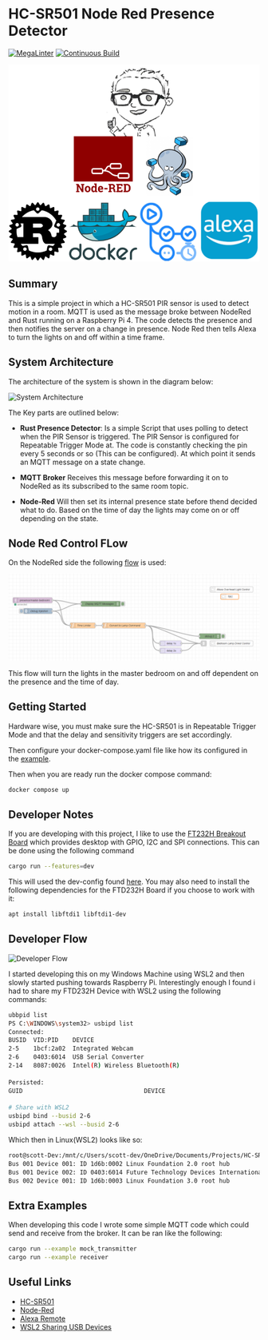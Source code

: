 # HC-SR501 Node Red Presence Detector

[![MegaLinter](https://github.com/ScottGibb/HC-SR501-Node-Red-Presence-Detector/actions/workflows/megalinter.yaml/badge.svg)](https://github.com/ScottGibb/HC-SR501-Node-Red-Presence-Detector/actions/workflows/megalinter.yaml)
[![Continuous Build](https://github.com/ScottGibb/HC-SR501-Node-Red-Presence-Detector/actions/workflows/continuous-build.yaml/badge.svg)](https://github.com/ScottGibb/HC-SR501-Node-Red-Presence-Detector/actions/workflows/continuous-build.yaml)

![Languages and Tool](./docs/Languages%20And%20Tools.drawio.svg)

## Summary

This is a simple project in which a HC-SR501 PIR sensor is used to detect motion in a room. MQTT is used as the message broke between NodeRed and Rust running on a Raspberry Pi 4. The code detects the presence and then notifies the server on a change in presence. Node Red then tells Alexa to turn the lights on and off within a time frame.

## System Architecture

The architecture of the system is shown in the diagram below:

![System Architecture](./docs/System%20Architecture.drawio.svg)

The Key parts are outlined below:

- **Rust Presence Detector**: Is a simple Script that uses polling to detect when the PIR Sensor is triggered. The PIR Sensor is configured for Repeatable Trigger Mode at. The code is constantly checking the pin every 5 seconds or so (This can be configured). At which point it sends an MQTT message on a state change.

- **MQTT Broker** Receives this message before forwarding it on to NodeRed as its subscribed to the same room topic.

- **Node-Red** Will then set its internal presence state before thend decided what to do. Based on the time of day the lights may come on or off depending on the state.

## Node Red Control FLow

On the NodeRed side the following [flow](./examples/node-red/timer_flow.json) is used:

![Node Red Flow](./docs/node-red-flow.png)

This flow will turn the lights in the master bedroom on and off dependent on the presence and the time of day.

## Getting Started

Hardware wise, you must make sure the HC-SR501 is in Repeatable Trigger Mode and that the delay and sensitivity triggers are set accordingly.

Then configure your docker-compose.yaml file like how its configured in the [example](./examples/docker/docker-compose.yaml).

Then when you are ready run the docker compose command:

```bash
docker compose up 
```

## Developer Notes

If you are developing with this project, I like to use the [FT232H Breakout Board](https://www.adafruit.com/product/2264) which provides desktop with GPIO, I2C and SPI connections. This can be done using the following command

```bash
cargo run --features=dev
```

This will used the dev-config found [here](./src/config.rs). You may also need to install the following dependencies for the FTD232H Board if you choose to work with it:

```bash
apt install libftdi1 libftdi1-dev
```

## Developer Flow

![Developer Flow](./docs//Developer%20Flow.drawio.svg)

I started developing this on my Windows Machine using WSL2 and then slowly started pushing towards Raspberry Pi. Interestingly enough I found i had to share my FTD232H Device with WSL2 using the following commands:

```bash
ubbpid list 
PS C:\WINDOWS\system32> usbipd list
Connected:
BUSID  VID:PID    DEVICE                                                        STATE
2-5    1bcf:2a02  Integrated Webcam                                             Not shared
2-6    0403:6014  USB Serial Converter                                          Attached
2-14   8087:0026  Intel(R) Wireless Bluetooth(R)                                Not shared

Persisted:
GUID                                  DEVICE

# Share with WSL2
usbipd bind --busid 2-6
usbipd attach --wsl --busid 2-6
```

Which then in Linux(WSL2) looks like so:

```bash
root@scott-Dev:/mnt/c/Users/scott-dev/OneDrive/Documents/Projects/HC-SR501-Node-Red-Presence-Detector# lsusb
Bus 001 Device 001: ID 1d6b:0002 Linux Foundation 2.0 root hub
Bus 001 Device 002: ID 0403:6014 Future Technology Devices International, Ltd FT232H Single HS USB-UART/FIFO IC
Bus 002 Device 001: ID 1d6b:0003 Linux Foundation 3.0 root hub
```

## Extra Examples

When developing this code I wrote some simple MQTT code which could send and receive from the broker. It can be ran like the following:

```bash
cargo run --example mock_transmitter
cargo run --example receiver
```

## Useful Links

- [HC-SR501](https://dronebotworkshop.com/using-pir-sensors-with-arduino-raspberry-pi/)
- [Node-Red](https://cookbook.nodered.org/mqtt/connect-to-broker)
- [Alexa Remote](https://flows.nodered.org/node/node-red-contrib-alexa-remote2-applestrudel)
- [WSL2 Sharing USB Devices](https://learn.microsoft.com/en-us/windows/wsl/connect-usb)

